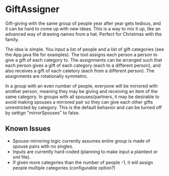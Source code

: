 # GiftAssigner
Gift-giving with the same group of people year after year gets tedious, and it can be hard to come up with new ideas. This is a way to mix it up, like an advanced way of drawing names from a hat. Perfect for Christmas with the family.

The idea is simple. You input a list of people and a list of gift categories (see the App.java file for examples). The tool assigns each person a person to give a gift of each category to. The assignments can be arranged such that each person gives a gift of each category (each to a different person), and also receives a gift of each catetory (each from a different person). The assignments are rotationally symmetric.

In a group with an even number of people, everyone will be mirrored with another person, meaning they may be giving and receiving an item of the same category. In groups with all spouses/partners, it may be desirable to avoid making spouses a mirrored pair so they can give each other gifts unrestricted by category. This is the default behavior and can be turned off by settign "mirrorSpouses" to false.


## Known Issues
* Spouse-mirroring logic currently assumes entire group is made of spouse pairs with no singles.
* Inputs are currently hard-coded (planning to make input a plaintext or xml file).
* If given more categories than the number of people -1, it will assign people multiple categories (configurable option?)